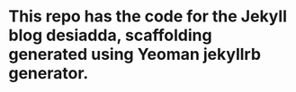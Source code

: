 # This repo has the code for the Jekyll blog desiadda, scaffolding generated using Yeoman jekyllrb generator.
